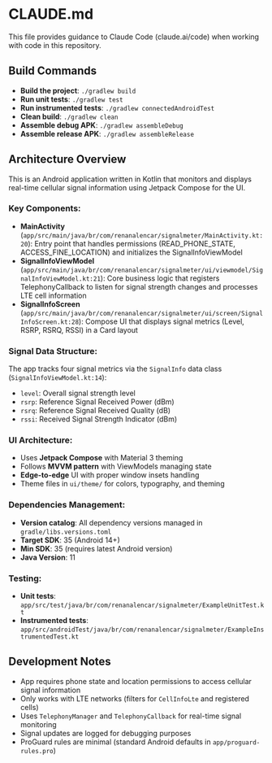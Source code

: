 # CLAUDE.md

This file provides guidance to Claude Code (claude.ai/code) when working with code in this repository.

## Build Commands

- **Build the project**: `./gradlew build`
- **Run unit tests**: `./gradlew test`
- **Run instrumented tests**: `./gradlew connectedAndroidTest`
- **Clean build**: `./gradlew clean`
- **Assemble debug APK**: `./gradlew assembleDebug`
- **Assemble release APK**: `./gradlew assembleRelease`

## Architecture Overview

This is an Android application written in Kotlin that monitors and displays real-time cellular signal information using Jetpack Compose for the UI.

### Key Components:

- **MainActivity** (`app/src/main/java/br/com/renanalencar/signalmeter/MainActivity.kt:20`): Entry point that handles permissions (READ_PHONE_STATE, ACCESS_FINE_LOCATION) and initializes the SignalInfoViewModel
- **SignalInfoViewModel** (`app/src/main/java/br/com/renanalencar/signalmeter/ui/viewmodel/SignalInfoViewModel.kt:21`): Core business logic that registers TelephonyCallback to listen for signal strength changes and processes LTE cell information
- **SignalInfoScreen** (`app/src/main/java/br/com/renanalencar/signalmeter/ui/screen/SignalInfoScreen.kt:28`): Compose UI that displays signal metrics (Level, RSRP, RSRQ, RSSI) in a Card layout

### Signal Data Structure:
The app tracks four signal metrics via the `SignalInfo` data class (`SignalInfoViewModel.kt:14`):
- `level`: Overall signal strength level
- `rsrp`: Reference Signal Received Power (dBm)
- `rsrq`: Reference Signal Received Quality (dB) 
- `rssi`: Received Signal Strength Indicator (dBm)

### UI Architecture:
- Uses **Jetpack Compose** with Material 3 theming
- Follows **MVVM pattern** with ViewModels managing state
- **Edge-to-edge** UI with proper window insets handling
- Theme files in `ui/theme/` for colors, typography, and theming

### Dependencies Management:
- **Version catalog**: All dependency versions managed in `gradle/libs.versions.toml`
- **Target SDK**: 35 (Android 14+)
- **Min SDK**: 35 (requires latest Android version)
- **Java Version**: 11

### Testing:
- **Unit tests**: `app/src/test/java/br/com/renanalencar/signalmeter/ExampleUnitTest.kt`
- **Instrumented tests**: `app/src/androidTest/java/br/com/renanalencar/signalmeter/ExampleInstrumentedTest.kt`

## Development Notes

- App requires phone state and location permissions to access cellular signal information
- Only works with LTE networks (filters for `CellInfoLte` and registered cells)
- Uses `TelephonyManager` and `TelephonyCallback` for real-time signal monitoring
- Signal updates are logged for debugging purposes
- ProGuard rules are minimal (standard Android defaults in `app/proguard-rules.pro`)